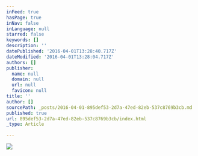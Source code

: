 ```yaml
---
inFeed: true
hasPage: true
inNav: false
inLanguage: null
starred: false
keywords: []
description: ''
datePublished: '2016-04-01T13:28:40.717Z'
dateModified: '2016-04-01T13:28:04.717Z'
authors: []
publisher:
  name: null
  domain: null
  url: null
  favicon: null
title: ''
author: []
sourcePath: _posts/2016-04-01-895def53-2d7a-47ed-82eb-537c8769b3cb.md
published: true
url: 895def53-2d7a-47ed-82eb-537c8769b3cb/index.html
_type: Article

---
```

![](https://the-grid-user-content.s3-us-west-2.amazonaws.com/745b04cd-e2ae-49f3-be18-62b8abaaf2c6.jpg)